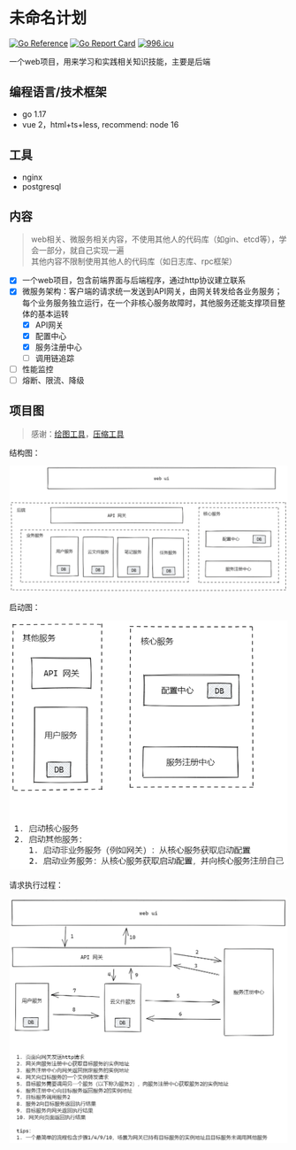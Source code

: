 # 未命名计划

[![Go Reference](https://pkg.go.dev/badge/github.com/mats9693/unnamed_plan.svg)](https://pkg.go.dev/github.com/mats9693/unnamed_plan)
[![Go Report Card](https://goreportcard.com/badge/github.com/mats9693/unnamed_plan)](https://goreportcard.com/report/github.com/mats9693/unnamed_plan)
[![996.icu](https://img.shields.io/badge/link-996.icu-red.svg)](https://996.icu)

一个web项目，用来学习和实践相关知识技能，主要是后端

## 编程语言/技术框架

- go 1.17
- vue 2，html+ts+less, recommend: node 16

## 工具

- nginx
- postgresql

## 内容

> web相关、微服务相关内容，不使用其他人的代码库（如gin、etcd等），学会一部分，就自己实现一遍  
> 其他内容不限制使用其他人的代码库（如日志库、rpc框架）

- [x] 一个web项目，包含前端界面与后端程序，通过http协议建立联系
- [x] 微服务架构：客户端的请求统一发送到API网关，由网关转发给各业务服务；每个业务服务独立运行，在一个非核心服务故障时，其他服务还能支撑项目整体的基本运转
    - [x] API网关
    - [x] 配置中心
    - [x] 服务注册中心
    - [ ] 调用链追踪
- [ ] 性能监控
- [ ] 熔断、限流、降级

## 项目图

> 感谢：[绘图工具](https://excalidraw.com)，[压缩工具](https://tinypng.com)

结构图：

![结构图](/doc/img/structure.png)

启动图：

![启动图](/doc/img/start.png)

请求执行过程：

![请求执行过程](/doc/img/execute_request.png)
